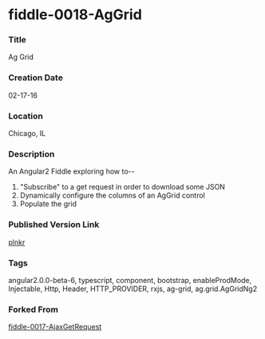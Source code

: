 fiddle-0018-AgGrid
======

### Title

Ag Grid


### Creation Date

02-17-16


### Location

Chicago, IL


### Description

An Angular2 Fiddle exploring how to--

 1. "Subscribe" to a get request in order to download some JSON
 2. Dynamically configure the columns of an AgGrid control
 3. Populate the grid


### Published Version Link

[plnkr](http://embed.plnkr.co/AgPnJNaXcSRuG9wTyXhr/)

### Tags

angular2.0.0-beta-6, typescript, component, bootstrap, enableProdMode, Injectable, Http, Header, HTTP_PROVIDER, rxjs, ag-grid, ag.grid.AgGridNg2


### Forked From

[fiddle-0017-AjaxGetRequest](../fiddle-0017-AjaxGetRequest)

